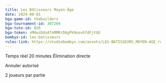 ```yaml
---
title: Les Bâtisseurs Moyen-Âge
date: 2024-08-01
bga-game-id: thebuilders
bga-tournament-id: 307269
bga-tuto-id: 826
bga-token: vM4wiDdsAToMMRrDAgPk9oovGfdFjtUU
bombyx-id: les-batisseurs
rules-link: https://studiobombyx.com/assets/LES-BATISSEURS_MOYEN-AGE_rulebook_FR.pdf
---
```


Temps réel 20 minutes Élimination directe

Annuler autorisé

2 joueurs par partie